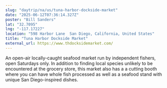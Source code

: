 ```yaml
---
slug: "daytrip/na/us/tuna-harbor-dockside-market"
date: "2025-06-12T07:36:14.327Z"
poster: "Bill Sanders"
lat: "32.7095"
lng: "-117.17227"
location: "598 Harbor Lane  San Diego, California, United States"
title: "Tuna Harbor Dockside Market"
external_url: https://www.thdocksidemarket.com/
---
```

An open-air locally-caught seafood market run by independent fishers, open Saturdays only.  In addition to finding local species unlikely to be encountered at the grocery store, this market also has a a cutting booth where you can have whole fish processed as well as a seafood stand with unique San Diego-inspired dishes.